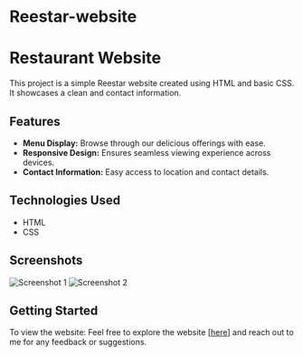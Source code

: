 # Reestar-website
# Restaurant Website

This project is a simple Reestar website created using HTML and basic CSS. It showcases a clean and contact information.

## Features

- **Menu Display:** Browse through our delicious offerings with ease.
- **Responsive Design:** Ensures seamless viewing experience across devices.
- **Contact Information:** Easy access to location and contact details.

## Technologies Used

- HTML
- CSS

## Screenshots

![Screenshot 1](screenshot1.png)
![Screenshot 2](screenshot2.png)

## Getting Started

To view the website:
Feel free to explore the website [[here](https://ramanakumarb.github.io/portfolio---simple-website/index.html)] and reach out to me for any feedback or suggestions.
